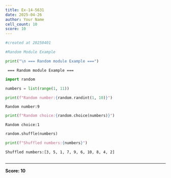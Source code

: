 ```yaml
---
title: Ex-14-5631
date: 2025-04-26
author: Your Name
cell_count: 10
score: 10
---
```


```python
#created at 20250401
```


```python
#Random Module Example
```


```python
print("\n === Random module Example ===")
```

    
     === Random module Example ===



```python
import random
```


```python
numbers = list(range(1, 11))
```


```python
print(f"Random number:{random.randint(1, 10)}")
```

    Random number:9



```python
print(f"Random choice:{random.choice(numbers)}")
```

    Random choice:1



```python
random.shuffle(numbers)
```


```python
print(f"Shuffled numbers:{numbers}")
```

    Shuffled numbers:[3, 5, 1, 7, 9, 6, 10, 8, 4, 2]



```python

```


---
**Score: 10**